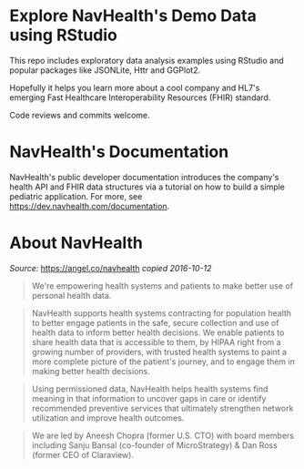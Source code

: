 # Explore NavHealth's Demo Data using RStudio
This repo includes exploratory data analysis examples using RStudio and popular packages like JSONLite, Httr and GGPlot2. 

Hopefully it helps you learn more about a cool company and HL7's emerging Fast Healthcare Interoperability Resources (FHIR) standard.

Code reviews and commits welcome. 

# NavHealth's Documentation
NavHealth's public developer documentation introduces the company's health API and FHIR data structures via a tutorial on how to build a simple pediatric application. For more, see https://dev.navhealth.com/documentation.

# About NavHealth
_Source:_ https://angel.co/navhealth _copied 2016-10-12_

> We're empowering health systems and patients to make better use of personal health data. 

> NavHealth supports health systems contracting for population health to better engage patients in the safe, secure collection and use of health data to inform better health decisions. We enable patients to share health data that is accessible to them, by HIPAA right from a growing number of providers, with trusted health systems to paint a more complete picture of the patient's journey, and to engage them in making better health decisions. 

> Using permissioned data, NavHealth helps health systems find meaning in that information to uncover gaps in care or identify recommended preventive services that ultimately strengthen network utilization and improve health outcomes.

> We are led by Aneesh Chopra (former U.S. CTO) with board members including Sanju Bansal (co-founder of MicroStrategy) & Dan Ross (former CEO of Claraview).
